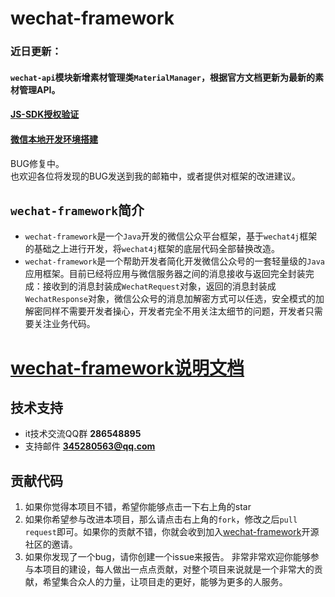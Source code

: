 # wechat-framework

### 近日更新：

#### ``wechat-api``模块新增素材管理类``MaterialManager``，根据官方文档更新为最新的素材管理API。

#### [JS-SDK授权验证](https://github.com/vcdemon/wechat-framework/wiki/9-JS-SDK%E9%AA%8C%E8%AF%81%E4%BB%A3%E7%A0%81)
#### [微信本地开发环境搭建](https://github.com/vcdemon/wechat-framework/wiki/8-%E5%BE%AE%E4%BF%A1%E6%9C%AC%E5%9C%B0%E5%BC%80%E5%8F%91%E7%8E%AF%E5%A2%83%E6%90%AD%E5%BB%BA)

BUG修复中。<br>
也欢迎各位将发现的BUG发送到我的邮箱中，或者提供对框架的改进建议。



``wechat-framework``简介
---
* ``wechat-framework``是一个``Java``开发的微信公众平台框架，基于``wechat4j``框架的基础之上进行开发，将``wechat4j``框架的底层代码全部替换改造。
* ``wechat-framework``是一个帮助开发者简化开发微信公众号的一套轻量级的``Java``应用框架。目前已经将应用与微信服务器之间的消息接收与返回完全封装完成：接收到的消息封装成``WechatRequest``对象，返回的消息封装成``WechatResponse``对象，微信公众号的消息加解密方式可以任选，安全模式的加解密同样不需要开发者操心，开发者完全不用关注太细节的问题，开发者只需要关注业务代码。

# [wechat-framework说明文档](https://github.com/vcdemon/wechat-framework/wiki)

## 技术支持
* it技术交流QQ群 **286548895**
* 支持邮件 **345280563@qq.com**


## 贡献代码

1. 如果你觉得本项目不错，希望你能够点击一下右上角的star
2. 如果你希望参与改进本项目，那么请点击右上角的``fork``，修改之后``pull request``即可。如果你的贡献不错，你就会收到加入[wechat-framework](https://github.com/vcdemon/wechat-framework)开源社区的邀请。
3. 如果你发现了一个bug，请你创建一个issue来报告。
非常非常欢迎你能够参与本项目的建设，每人做出一点点贡献，对整个项目来说就是一个非常大的贡献，希望集合众人的力量，让项目走的更好，能够为更多的人服务。
